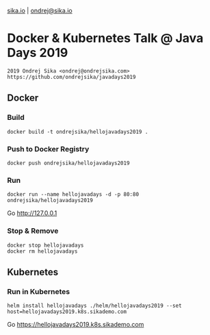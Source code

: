 [sika.io](https://sika.io) | <ondrej@sika.io>

# Docker & Kubernetes Talk @ Java Days 2019

    2019 Ondrej Sika <ondrej@ondrejsika.com>
    https://github.com/ondrejsika/javadays2019


## Docker

### Build

```
docker build -t ondrejsika/hellojavadays2019 .
```

### Push to Docker Registry

```
docker push ondrejsika/hellojavadays2019
```

### Run

```
docker run --name hellojavadays -d -p 80:80 ondrejsika/hellojavadays2019
```

Go <http://127.0.0.1>

### Stop & Remove

```
docker stop hellojavadays
docker rm hellojavadays
```

## Kubernetes

### Run in Kubernetes

```
helm install hellojavadays ./helm/hellojavadays2019 --set host=hellojavadays2019.k8s.sikademo.com
```

Go <https://hellojavadays2019.k8s.sikademo.com>

